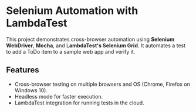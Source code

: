 # Selenium Automation with LambdaTest

This project demonstrates cross-browser automation using **Selenium WebDriver**, **Mocha**, and L**ambdaTest's Selenium Grid**. It automates a test to add a ToDo item to a sample web app and verify it.

## Features
* Cross-browser testing on multiple browsers and OS (Chrome, Firefox on Windows 10).
* Headless mode for faster execution.
* LambdaTest integration for running tests in the cloud.
